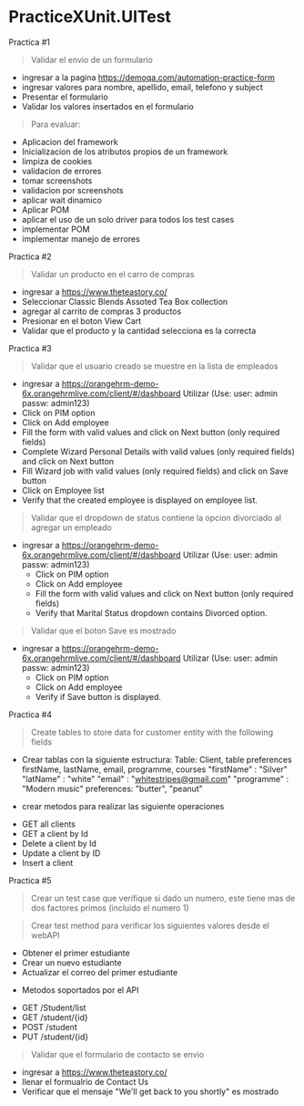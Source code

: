 # PracticeXUnit.UITest
Practica #1

> Validar el envio de un formulario
* ingresar a la pagina https://demoqa.com/automation-practice-form
* ingresar valores para nombre, apellido, email, telefono y subject
* Presentar el formulario
* Validar los valores insertados en el formulario
> Para evaluar:
- Aplicacion del framework
- Inicializacion de los atributos propios de un framework
- limpiza de cookies
- validacion de errores
- tomar screenshots
- validacion por screenshots
- aplicar wait dinamico
- Aplicar POM
- aplicar el uso de un solo driver para todos los test cases
- implementar POM
- implementar manejo de errores

Practica #2
> Validar un producto en el carro de compras
- ingresar a https://www.theteastory.co/
- Seleccionar Classic Blends Assoted Tea Box collection
- agregar al carrito de compras 3 productos
- Presionar en el boton View Cart
- Validar que el producto y la cantidad selecciona es la correcta

Practica #3
> Validar que el usuario creado se muestre en la lista de empleados
  * ingresar a https://orangehrm-demo-6x.orangehrmlive.com/client/#/dashboard Utilizar (Use: user: admin passw: admin123)
  * Click on PIM option
  * Click on Add employee
  * Fill the form with valid values and click on Next button (only required fields)
  * Complete Wizard Personal Details with valid values (only required fields) and click on Next button
  * Fill Wizard job with valid values (only required fields) and click on Save button
  * Click on Employee list
  * Verify that the created employee is displayed on employee list.

> Validar que el dropdown de status contiene la opcion divorciado al agregar un empleado
* ingresar a https://orangehrm-demo-6x.orangehrmlive.com/client/#/dashboard Utilizar (Use: user: admin passw: admin123)
  * Click on PIM option
  * Click on Add employee
  * Fill the form with valid values and click on Next button (only required fields)
  * Verify that Marital Status dropdown contains Divorced option.
	
> Validar que el boton Save es mostrado
* ingresar a https://orangehrm-demo-6x.orangehrmlive.com/client/#/dashboard Utilizar (Use: user: admin passw: admin123)
  * Click on PIM option
  * Click on Add employee
  * Verify if Save button is displayed.
  
Practica #4
> Create tables to store data for customer entity with the following fields
* Crear tablas con la siguiente estructura:
Table: Client,  table preferences
firstName, lastName, email, programme, courses
"firstName" : "Silver"
"latName" : "white"
"email" : "whitestripes@gmail.com"
"programme" : "Modern music"
preferences: "butter", "peanut"

* crear metodos para realizar las siguiente operaciones
- GET all clients
- GET a client by Id
- Delete a client by Id
- Update a client by ID
- Insert a client

Practica #5
> Crear un test case que verifique si dado un numero, este tiene mas de dos factores primos (incluido el numero 1)

> Crear test method para verificar los siguientes valores desde el webAPI
- Obtener el primer estudiante
- Crear un nuevo estudiante
- Actualizar el correo del primer estudiante
* Metodos soportados por el API
- GET /Student/list
- GET /student/{id}
- POST /student
- PUT /student/{id}
> Validar que el formulario de contacto se envio
* ingresar a https://www.theteastory.co/
* llenar el formualrio de Contact Us
* Verificar que el mensaje "We'll get back to you shortly" es mostrado
